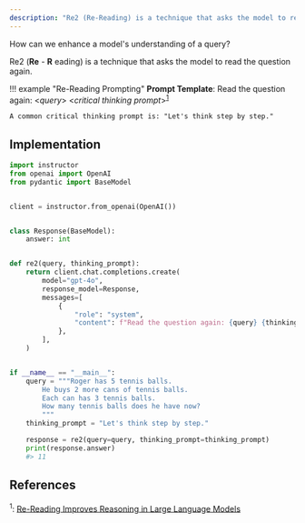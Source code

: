 ```yaml
---
description: "Re2 (Re-Reading) is a technique that asks the model to read the question again."
---
```


How can we enhance a model's understanding of a query?

Re2 (**Re** - **R** eading) is a technique that asks the model to read the question again.

!!! example "Re-Reading Prompting"
    **Prompt Template**: Read the question again: <*query*> <*critical thinking prompt*><sup><a href="https://arxiv.org/abs/2309.06275">1</a></sup>

    A common critical thinking prompt is: "Let's think step by step."

## Implementation

```python hl_lines="20"
import instructor
from openai import OpenAI
from pydantic import BaseModel


client = instructor.from_openai(OpenAI())


class Response(BaseModel):
    answer: int


def re2(query, thinking_prompt):
    return client.chat.completions.create(
        model="gpt-4o",
        response_model=Response,
        messages=[
            {
                "role": "system",
                "content": f"Read the question again: {query} {thinking_prompt}",
            },
        ],
    )


if __name__ == "__main__":
    query = """Roger has 5 tennis balls.
        He buys 2 more cans of tennis balls.
        Each can has 3 tennis balls.
        How many tennis balls does he have now?
        """
    thinking_prompt = "Let's think step by step."

    response = re2(query=query, thinking_prompt=thinking_prompt)
    print(response.answer)
    #> 11
```

## References

<sup id="ref-1">1</sup>: [Re-Reading Improves Reasoning in Large Language Models](https://arxiv.org/abs/2309.06275)

